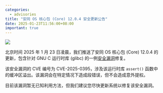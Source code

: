 ```yaml
---
categories:
  - advisories
title: "安同 OS 核心包 (Core) 12.0.4 安全更新公告"
date: 2025-01-23T11:56:00+08:00
important: true
---
```


![](/assets/news/core-12-slim.png)

北京时间 2025 年 1 月 23 日凌晨，我们推送了安同 OS 核心包 (Core) 12.0.4 的更新，包含针对 GNU C 运行时库 (glibc) 的一例[安全漏洞](https://seclists.org/oss-sec/2025/q1/48)修复。

该安全漏洞的 CVE 编号为 CVE-2025-0395，涉及该运行时库 `assert()` 函数中的缓冲区溢出。该漏洞会在特定情况下造成段错误，但不会造成意外提权。

目前该漏洞暂无已知利用方法，但我们建议您尽快更新系统以修复该安全漏洞。
